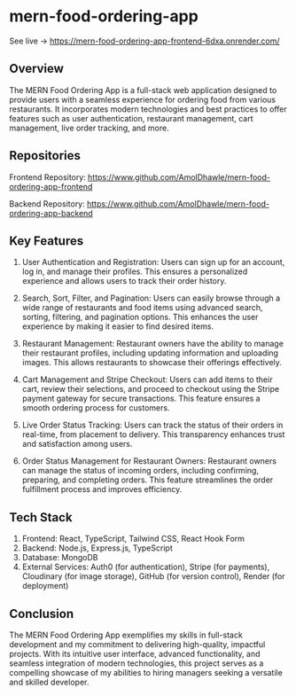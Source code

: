 # mern-food-ordering-app   

See live -> https://mern-food-ordering-app-frontend-6dxa.onrender.com/

## Overview
The MERN Food Ordering App is a full-stack web application designed to provide users with a seamless experience for ordering food from various restaurants. It incorporates modern technologies and best practices to offer features such as user authentication, restaurant management, cart management, live order tracking, and more.

## Repositories
Frontend Repository: https://www.github.com/AmolDhawle/mern-food-ordering-app-frontend

Backend Repository: https://www.github.com/AmolDhawle/mern-food-ordering-app-backend

## Key Features
1. User Authentication and Registration: Users can sign up for an account, log in, and manage their profiles. This ensures a personalized experience and allows users to track their order history.
   
2. Search, Sort, Filter, and Pagination: Users can easily browse through a wide range of restaurants and food items using advanced search, sorting, filtering, and pagination options. This enhances the user experience by making it easier to find desired items.
   
3. Restaurant Management: Restaurant owners have the ability to manage their restaurant profiles, including updating information and uploading images. This allows restaurants to showcase their offerings effectively.

4. Cart Management and Stripe Checkout: Users can add items to their cart, review their selections, and proceed to checkout using the Stripe payment gateway for secure transactions. This feature ensures a smooth ordering process for customers.
   
5. Live Order Status Tracking: Users can track the status of their orders in real-time, from placement to delivery. This transparency enhances trust and satisfaction among users.
    
6. Order Status Management for Restaurant Owners: Restaurant owners can manage the status of incoming orders, including confirming, preparing, and completing orders. This feature streamlines the order fulfillment process and improves efficiency.
   
## Tech Stack
1. Frontend: React, TypeScript, Tailwind CSS, React Hook Form
2. Backend: Node.js, Express.js, TypeScript
3. Database: MongoDB
4. External Services: Auth0 (for authentication), Stripe (for payments), Cloudinary (for image storage), GitHub (for version control), Render (for deployment)

## Conclusion
The MERN Food Ordering App exemplifies my skills in full-stack development and my commitment to delivering high-quality, impactful projects. With its intuitive user interface, advanced functionality, and seamless integration of modern technologies, this project serves as a compelling showcase of my abilities to hiring managers seeking a versatile and skilled developer.
